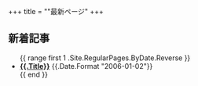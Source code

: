 +++
title = ""最新ページ"
+++

<h2>新着記事</h2>
<ul>
  {{ range first 1 .Site.RegularPages.ByDate.Reverse }}
    <li>
      <b><a href="{{.RelPermalink}}">{{.Title}}</a></b>
      <time>{{.Date.Format "2006-01-02"}}</time>
    </li>
  {{ end }}
</ul>
